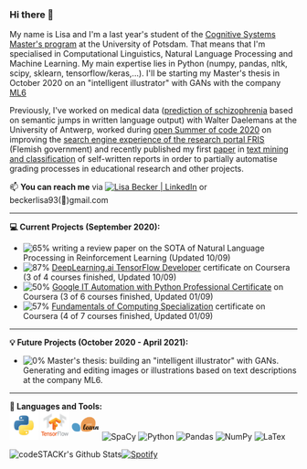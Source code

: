 ### Hi there 👋
My name is Lisa and I'm a last year's student of the [Cognitive Systems Master's program](https://www.ling.uni-potsdam.de/cogsys/ "Link to the University of Potsdam") at the University of Potsdam. That means that I'm specialised in Computational Linguistics, Natural Language Processing and Machine Learning. My main expertise lies in Python (numpy, pandas, nltk, scipy, sklearn, tensorflow/keras,...). I'll be starting my Master's thesis in October 2020 on an "intelligent illustrator" with GANs with the company [ML6](https://ml6.eu "Link to ML6")

Previously, I've worked on medical data ([prediction of schizophrenia](https://github.com/lisabecker/IM_SchizophreniaPrediction "Link to Github repo") based on semantic jumps in written language output) with Walter Daelemans at the University of Antwerp, worked during [open Summer of code 2020](https://osoc.be/editions/2020 "Link to osoc20") on improving the [search engine experience of the research portal FRIS](https://osoc20.github.io/FRISteam/ "Link to the project") (Flemish government) and recently published my first [paper](https://convention2.allacademic.com/one/aera/aera20/index.php?program_focus=view_paper&selected_paper_id=1577876&cmd=online_program_direct_link&sub_action=online_program "Link to paper") in [text mining and classification](https://github.com/lisabecker/PM_TextMining_TeacherReportsClassification "Link to Github repo") of self-written reports in order to partially automatise grading processes in educational research and other projects. 

:mailbox: **You can reach me** via [<img alt="Lisa Becker | LinkedIn" width="22px" src="https://cdn.jsdelivr.net/npm/simple-icons@v3/icons/linkedin.svg" />][linkedin] or beckerlisa93(:email:)gmail.com

__________________________________________________________________________________________________________________________________________________________________

**:computer: Current Projects (September 2020):**
- ![65%](https://progress-bar.dev/65) writing a review paper on the SOTA of Natural Language Processing in Reinforcement Learning (Updated 10/09)
- ![87%](https://progress-bar.dev/87) [DeepLearning.ai TensorFlow Developer](https://www.coursera.org/professional-certificates/tensorflow-in-practice "Link to Coursera's Course") 
 certificate on Coursera (3 of 4 courses finished, Updated 10/09)
 - ![50%](https://progress-bar.dev/50) [Google IT Automation with Python Professional Certificate](https://www.coursera.org/professional-certificates/google-it-automation#courses "Link to Coursera's Course") on Coursera (3 of 6 courses finished, Updated 01/09)
 - ![57%](https://progress-bar.dev/57) [Fundamentals of Computing Specialization](https://www.coursera.org/specializations/computer-fundamentals#courses "Link to Coursera's Course")
 certificate on Coursera (4 of 7 courses finished, Updated 01/09)
 
 __________________________________________________________________________________________________________________________________________________________________

 
 **:bulb: Future Projects (October 2020 - April 2021):**
 - ![0%](https://progress-bar.dev/0) Master's thesis: building an "intelligent illustrator" with GANs. Generating and editing images or illustrations based on text descriptions at the company ML6.
 
 __________________________________________________________________________________________________________________________________________________________________

**:wrench: Languages and Tools:**</br>
<img src="https://raw.githubusercontent.com/github/explore/80688e429a7d4ef2fca1e82350fe8e3517d3494d/topics/python/python.png" alt="Python" width="50"/>
<img src="https://raw.githubusercontent.com/github/explore/80688e429a7d4ef2fca1e82350fe8e3517d3494d/topics/tensorflow/tensorflow.png" alt="Python" width="50"/>
<img src="https://raw.githubusercontent.com/github/explore/80688e429a7d4ef2fca1e82350fe8e3517d3494d/topics/scikit-learn/scikit-learn.png" alt="Scikit-Learn" width="50"/>
<img src="https://github.com/explosion/spaCy/raw/master/website/src/images/logo.svg" alt="SpaCy" width="100"/>
<img src="https://github.com/jupyter/design/raw/master/logos/Rectangle%20Logo/rectanglelogo-greytext-orangebody-greymoons/rectanglelogo-greytext-orangebody-greymoons.svg" alt="Python" width="100"/>
<img src="https://github.com/valohai/ml-logos/raw/master/pandas.svg" alt="Pandas" width="100"/>
<img src="https://github.com/valohai/ml-logos/raw/master/numpy-logo.svg" alt="NumPy" width="50"/>
<img src="https://camo.githubusercontent.com/27a6fe535791bdc7cfe877e27cbfd1f94ce8fe23/68747470733a2f2f75706c6f61642e77696b696d656469612e6f72672f77696b6970656469612f636f6d6d6f6e732f392f39322f4c615465585f6c6f676f2e737667" alt="LaTex" width="80"/>

  <img align="left" alt="codeSTACKr's Github Stats" src="https://github-readme-stats.lisabecker.vercel.app/api?username=lisabecker&show_icons=true&hide_border=true&theme=vue"/>

[![Spotify](https://novatorem.lisabecker.vercel.app/api/spotify)](https://open.spotify.com/user/shiba93)

[linkedin]: https://www.linkedin.com/in/becker-lisa/

